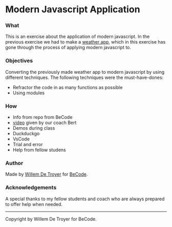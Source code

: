 # Modern Javascript Application
### What
This is an exercise about the application of modern javascript. In the previous exercise we had to make a [weather app](https://willemdt369.github.io/the-modern-javascript-application/index.html), which in this exercise has gone through the process of applying modern javascript to. 
### Objectives
Converting the previously made weather app to modern javascript by using different techniques.
The following techniques were the must-have-dones:
- Refractor the code in as many functions as possible
- Using modules
### How
- Info from repo from BeCode
- [video](https://laracasts.com/series/es6-cliffsnotes/episodes/10) given by our coach Bert
- Demos during class
- Duckduckgo
- VsCode
- Trial and error
- Help from fellow studens
### Author
Made by [Willem De Troyer](https://github.com/WillemDT369/) for [BeCode](https://www.becode.org).
### Acknowledgements
A special thanks to my fellow students and coach who are always prepared to offer help when needed.

---

Copyright by Willem De Troyer for BeCode.